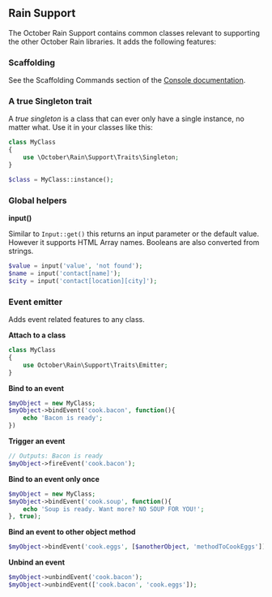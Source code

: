 ## Rain Support

The October Rain Support contains common classes relevant to supporting the other October Rain libraries. It adds the following features:

### Scaffolding

See the Scaffolding Commands section of the [Console documentation](https://github.com/octobercms/docs/blob/master/advanced-console.md).

### A true Singleton trait

A *true singleton* is a class that can ever only have a single instance, no matter what. Use it in your classes like this:

```php
class MyClass
{
    use \October\Rain\Support\Traits\Singleton;
}

$class = MyClass::instance();
```

### Global helpers

**input()**

Similar to `Input::get()` this returns an input parameter or the default value. However it supports HTML Array names. Booleans are also converted from strings.
```php
$value = input('value', 'not found');
$name = input('contact[name]');
$city = input('contact[location][city]');
```

### Event emitter

Adds event related features to any class.

**Attach to a class**

```php
class MyClass
{
    use October\Rain\Support\Traits\Emitter;
}
```

**Bind to an event**

```php
$myObject = new MyClass;
$myObject->bindEvent('cook.bacon', function(){
    echo 'Bacon is ready';
})
```

**Trigger an event**

```php
// Outputs: Bacon is ready
$myObject->fireEvent('cook.bacon');
```

**Bind to an event only once**

```php
$myObject = new MyClass;
$myObject->bindEvent('cook.soup', function(){
    echo 'Soup is ready. Want more? NO SOUP FOR YOU!';
}, true);
```

**Bind an event to other object method**

```php
$myObject->bindEvent('cook.eggs', [$anotherObject, 'methodToCookEggs']);
```

**Unbind an event**

```php
$myObject->unbindEvent('cook.bacon');
$myObject->unbindEvent(['cook.bacon', 'cook.eggs']);
```